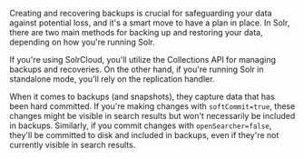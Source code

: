 Creating and recovering backups is crucial for safeguarding your data against potential loss, and it's a smart move to have a plan in place. In Solr, there are two main methods for backing up and restoring your data, depending on how you're running Solr.

If you're using SolrCloud, you'll utilize the Collections API for managing backups and recoveries. On the other hand, if you're running Solr in standalone mode, you'll rely on the replication handler.

When it comes to backups (and snapshots), they capture data that has been hard committed. If you're making changes with `softCommit=true`, these changes might be visible in search results but won't necessarily be included in backups. Similarly, if you commit changes with `openSearcher=false`, they'll be committed to disk and included in backups, even if they're not currently visible in search results.
